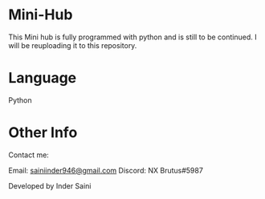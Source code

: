 # Mini-Hub

This Mini hub is fully programmed with python and is still to be continued. I will be reuploading it to this repository. 

# Language
Python

# Other Info
Contact me:

Email: sainiinder946@gmail.com
Discord: NX Brutus#5987

Developed by Inder Saini

